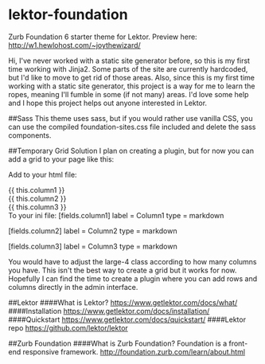 # lektor-foundation
Zurb Foundation 6 starter theme for Lektor. Preview here: http://w1.hewlohost.com/~joythewizard/

Hi, I've never worked with a static site generator before, so this is my first time working with Jinja2. Some parts of the site are currently hardcoded, but I'd like to move to get rid of those areas. Also, since this is my first time working with a static site generator, this project is a way for me to learn the ropes, meaning I'll fumble in some (if not many) areas. I'd love some help and I hope this project helps out anyone interested in Lektor. 

##Sass
This theme uses sass, but if you would rather use vanilla CSS, you can use the compiled foundation-sites.css file included and delete the sass components. 

##Temporary Grid Solution
I plan on creating a plugin, but for now you can add a grid to your page like this: 

Add to your html file: 
    <div class="row grid">
            <div class="large-4 columns">
                {{ this.column1 }}
            </div>
            <div class="large-4 columns">
                {{ this.column2 }}
            </div>
            <div class="large-4 columns">
                {{ this.column3 }}
            </div>
    </div>
To your ini file:
  [fields.column1]
  label = Column1
  type = markdown
  
  [fields.column2]
  label = Column2
  type = markdown
  
  [fields.column3]
  label = Column3
  type = markdown

You would have to adjust the large-4 class according to how many columns you have. This isn't the best way to create a grid but it works for now. Hopefully I can find the time to create a plugin where you can add rows and columns directly in the admin interface.

##Lektor
####What is Lektor? 
https://www.getlektor.com/docs/what/
####Installation
https://www.getlektor.com/docs/installation/
####Quickstart
https://www.getlektor.com/docs/quickstart/
####Lektor repo
https://github.com/lektor/lektor

##Zurb Foundation
####What is Zurb Foundation? 
Foundation is a front-end responsive framework. 
http://foundation.zurb.com/learn/about.html


